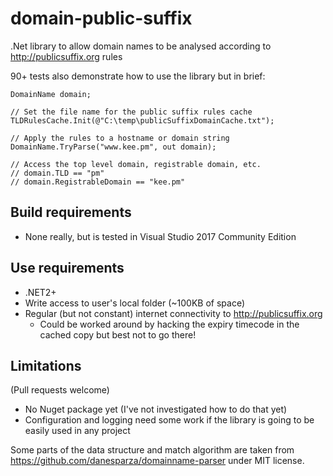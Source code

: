 # domain-public-suffix

.Net library to allow domain names to be analysed according to http://publicsuffix.org rules

90+ tests also demonstrate how to use the library but in brief:

    DomainName domain;
	
    // Set the file name for the public suffix rules cache
    TLDRulesCache.Init(@"C:\temp\publicSuffixDomainCache.txt");
		
    // Apply the rules to a hostname or domain string
    DomainName.TryParse("www.kee.pm", out domain);
	
    // Access the top level domain, registrable domain, etc.
    // domain.TLD == "pm"
    // domain.RegistrableDomain == "kee.pm"

## Build requirements
* None really, but is tested in Visual Studio 2017 Community Edition

## Use requirements
* .NET2+
* Write access to user's local folder (~100KB of space)
* Regular (but not constant) internet connectivity to http://publicsuffix.org
    * Could be worked around by hacking the expiry timecode in the cached copy but best not to go there!

## Limitations

(Pull requests welcome)

* No Nuget package yet (I've not investigated how to do that yet)
* Configuration and logging need some work if the library is going to be easily used in any project

Some parts of the data structure and match algorithm are taken from https://github.com/danesparza/domainname-parser under MIT license.
